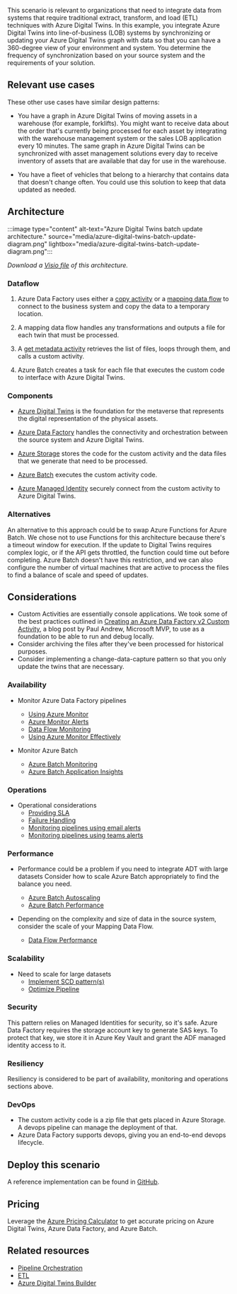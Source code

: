 This scenario is relevant to organizations that need to integrate data from systems that require traditional extract, transform, and load (ETL) techniques with Azure Digital Twins. In this example, you integrate Azure Digital Twins into line-of-business (LOB) systems by synchronizing or updating your Azure Digital Twins graph with data so that you can have a 360-degree view of your environment and system. You determine the frequency of synchronization based on your source system and the requirements of your solution.

## Relevant use cases

These other use cases have similar design patterns:

- You have a graph in Azure Digital Twins of moving assets in a warehouse (for example, forklifts). You might want to receive data about the order that's currently being processed for each asset by integrating with the warehouse management system or the sales LOB application every 10 minutes. The same graph in Azure Digital Twins can be synchronized with asset management solutions every day to receive inventory of assets that are available that day for use in the warehouse.

- You have a fleet of vehicles that belong to a hierarchy that contains data that doesn't change often.  You could use this solution to keep that data updated as needed.

## Architecture

:::image type="content" alt-text="Azure Digital Twins batch update architecture." source="media/azure-digital-twins-batch-update-diagram.png" lightbox="media/azure-digital-twins-batch-update-diagram.png":::

_Download a [Visio file](https://arch-center.azureedge.net/azure-digital-twins-batch-update-diagram.vsdx) of this architecture._

### Dataflow

1. Azure Data Factory uses either a [copy activity](/azure/data-factory/copy-activity-overview) or a [mapping data flow](/azure/data-factory/concepts-data-flow-overview) to connect to the business system and copy the data to a temporary location.

2. A mapping data flow handles any transformations and outputs a file for each twin that must be processed.

3. A [get metadata activity](/azure/data-factory/control-flow-get-metadata-activity) retrieves the list of files, loops through them, and calls a custom activity.

4. Azure Batch creates a task for each file that executes the custom code to interface with Azure Digital Twins.

### Components

- [Azure Digital Twins](https://azure.microsoft.com/services/digital-twins) is the foundation for the metaverse that represents the digital representation of the physical assets.

- [Azure Data Factory](https://azure.microsoft.com/services/data-factory) handles the connectivity and orchestration between the source system and Azure Digital Twins.

- [Azure Storage](https://azure.microsoft.com/services/storage) stores the code for the custom activity and the data files that we generate that need to be processed.

- [Azure Batch](https://azure.microsoft.com/services/batch) executes the custom activity code.

- [Azure Managed Identity](https://azure.microsoft.com/services/active-directory) securely connect from the custom activity to Azure Digital Twins.

### Alternatives

An alternative to this approach could be to swap Azure Functions for Azure Batch.  We chose not to use Functions for this architecture because there's a timeout window for execution.  If the update to Digital Twins requires complex logic, or if the API gets throttled, the function could time out before completing.  Azure Batch doesn't have this restriction, and we can also configure the number of virtual machines that are active to process the files to find a balance of scale and speed of updates.

## Considerations

- Custom Activities are essentially console applications.  We took some of the best practices outlined in [Creating an Azure Data Factory v2 Custom Activity](https://mrpaulandrew.com/2018/11/12/creating-an-azure-data-factory-v2-custom-activity/), a blog post by Paul Andrew, Microsoft MVP, to use as a foundation to be able to run and debug locally.
- Consider archiving the files after they've been processed for historical purposes.
- Consider implementing a change-data-capture pattern so that you only update the twins that are necessary.

### Availability

- Monitor Azure Data Factory pipelines
  - [Using Azure Monitor](https://docs.microsoft.com/en-us/azure/data-factory/monitor-using-azure-monitor)
  - [Azure Monitor Alerts](https://docs.microsoft.com/en-us/azure/data-factory/monitor-metrics-alerts)
  - [Data Flow Monitoring](https://docs.microsoft.com/en-us/azure/data-factory/concepts-data-flow-monitoring)
  - [Using Azure Monitor Effectively](https://azurelib.com/how-to-monitor-azure-data-factory-effectively)

- Monitor Azure Batch
  - [Azure Batch Monitoring](https://docs.microsoft.com/en-us/azure/batch/monitoring-overview)
  - [Azure Batch Application Insights](https://docs.microsoft.com/en-us/azure/batch/monitor-application-insights)

### Operations

- Operational considerations 
  - [Providing SLA](https://docs.microsoft.com/en-us/azure/data-factory/tutorial-operationalize-pipelines)
  - [Failure Handling](https://docs.microsoft.com/en-us/azure/data-factory/tutorial-pipeline-failure-error-handling)
  - [Monitoring pipelines using email alerts](https://docs.microsoft.com/en-us/azure/data-factory/how-to-send-email)
  - [Monitoring pipelines using teams alerts](https://docs.microsoft.com/en-us/azure/data-factory/how-to-send-notifications-to-teams?tabs=data-factory)


### Performance

- Performance could be a problem if you need to integrate ADT with large datasets  Consider how to scale Azure Batch appropriately to find the balance you need.
  - [Azure Batch Autoscaling](https://docs.microsoft.com/en-us/azure/data-factory/transform-data-using-custom-activity#auto-scaling-of-azure-batch)
  - [Azure Batch Performance](https://docs.microsoft.com/en-us/azure/architecture/framework/services/compute/azure-batch/performance-efficiency)

- Depending on the complexity and size of data in the source system, consider the scale of your Mapping Data Flow.
  - [Data Flow Performance](https://docs.microsoft.com/en-us/azure/data-factory/concepts-data-flow-performance)

### Scalability

- Need to scale for large datasets
  - [Implement SCD pattern(s)](https://techcommunity.microsoft.com/t5/azure-data-factory-blog/create-generic-scd-pattern-in-adf-mapping-data-flows/ba-p/918519)
  - [Optimize Pipeline](https://docs.microsoft.com/en-us/learn/paths/data-integration-scale-azure-data-factory)

### Security

This pattern relies on Managed Identities for security, so it's safe.  Azure Data Factory requires the storage account key to generate SAS keys.  To protect that key, we store it in Azure Key Vault and grant the ADF managed identity access to it.

### Resiliency

Resiliency is considered to be part of availability, monitoring and operations sections above. 

### DevOps

- The custom activity code is a zip file that gets placed in Azure Storage.  A devops pipeline can manage the deployment of that.
- Azure Data Factory supports devops, giving you an end-to-end devops lifecycle.

## Deploy this scenario

A reference implementation can be found in [GitHub](https://github.com/Azure-Samples/azuredigitaltwins-batchupdate).

## Pricing

Leverage the [Azure Pricing Calculator](https://azure.microsoft.com/pricing/calculator/) to get accurate pricing on Azure Digital Twins, Azure Data Factory, and Azure Batch.
 
## Related resources

- [Pipeline Orchestration](https://docs.microsoft.com/en-us/azure/architecture/data-guide/technology-choices/pipeline-orchestration-data-movement)
- [ETL](https://docs.microsoft.com/en-us/azure/architecture/data-guide/relational-data/etl)
- [Azure Digital Twins Builder](https://docs.microsoft.com/en-us/azure/architecture/solution-ideas/articles/azure-digital-twins-builder)
